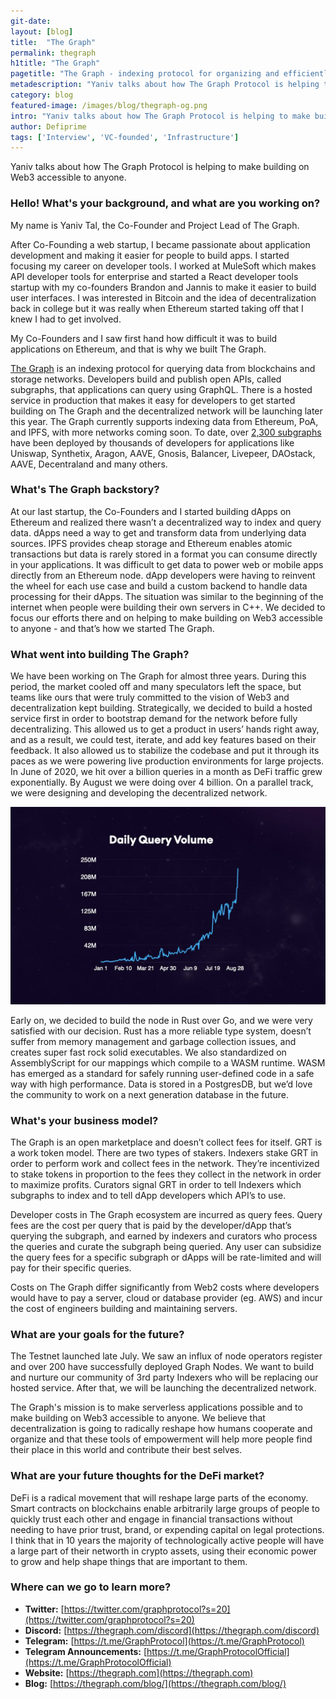 ```yaml
---
git-date:
layout: [blog]
title:  "The Graph"
permalink: thegraph
h1title: "The Graph"
pagetitle: "The Graph - indexing protocol for organizing and efficiently accessing data from blockchains"
metadescription: "Yaniv talks about how The Graph Protocol is helping to make building on Web3 accessible to anyone. The Graph is an indexing protocol for organizing and efficiently accessing data from blockchains and storage networks"
category: blog
featured-image: /images/blog/thegraph-og.png
intro: "Yaniv talks about how The Graph Protocol is helping to make building on Web3 accessible to anyone"
author: Defiprime
tags: ['Interview', 'VC-founded', 'Infrastructure']
---
```

Yaniv talks about how The Graph Protocol is helping to make building on Web3 accessible to anyone.

### Hello! What's your background, and what are you working on?

My name is Yaniv Tal, the Co-Founder and Project Lead of The Graph.

After Co-Founding a web startup, I became passionate about application development and making it easier for people to build apps. I started focusing my career on developer tools. I worked at MuleSoft which makes API developer tools for enterprise and started a React developer tools startup with my co-founders Brandon and Jannis to make it easier to build user interfaces. I was interested in Bitcoin and the idea of decentralization back in college but it was really when Ethereum started taking off that I knew I had to get involved.

My Co-Founders and I saw first hand how difficult it was to build applications on Ethereum, and that is why we built The Graph.

[The Graph](https://thegraph.com/) is an indexing protocol for querying data from blockchains and storage networks. Developers build and publish open APIs, called subgraphs, that applications can query using GraphQL. There is a hosted service in production that makes it easy for developers to get started building on The Graph and the decentralized network will be launching later this year. The Graph currently supports indexing data from Ethereum, PoA, and IPFS, with more networks coming soon. To date, over [2,300 subgraphs](https://thegraph.com/explorer/) have been deployed by thousands of developers for applications like Uniswap, Synthetix, Aragon, AAVE, Gnosis, Balancer, Livepeer, DAOstack, AAVE, Decentraland and many others.


### What's The Graph backstory?

At our last startup, the Co-Founders and I started building dApps on Ethereum and realized there wasn’t a decentralized way to index and query data. dApps need a way to get and transform data from underlying data sources. IPFS provides cheap storage and Ethereum enables atomic transactions but data is rarely stored in a format you can consume directly in your applications. It was difficult to get data to power web or mobile apps directly from an Ethereum node. dApp developers were having to reinvent the wheel for each use case and build a custom backend to handle data processing for their dApps. The situation was similar to the beginning of the internet when people were building their own servers in C++. We decided to focus our efforts there and on helping to make building on Web3 accessible to anyone - and that’s how we started The Graph.


### What went into building The Graph?

We have been working on The Graph for almost three years. During this period, the market cooled off and many speculators left the space, but teams like ours that were truly committed to the vision of Web3 and decentralization kept building. Strategically, we decided to build a hosted service first in order to bootstrap demand for the network before fully decentralizing. This allowed us to get a product in users’ hands right away, and as a result, we could test, iterate, and add key features based on their feedback. It also allowed us to stabilize the codebase and put it through its paces as we were powering live production environments for large projects. In June of 2020, we hit over a billion queries in a month as DeFi traffic grew exponentially. By August we were doing over 4 billion. On a parallel track, we were designing and developing the decentralized network.


![](/images/blog/the-graph/image1.jpg)


Early on, we decided to build the node in Rust over Go, and we were very satisfied with our decision. Rust has a more reliable type system, doesn’t suffer from memory management and garbage collection issues, and creates super fast rock solid executables. We also standardized on AssemblyScript for our mappings which compile to a WASM runtime. WASM has emerged as a standard for safely running user-defined code in a safe way with high performance. Data is stored in a PostgresDB, but we’d love the community to work on a next generation database in the future.


### What's your business model?

The Graph is an open marketplace and doesn’t collect fees for itself. GRT is a work token model. There are two types of stakers. Indexers stake GRT in order to perform work and collect fees in the network. They’re incentivized to stake tokens in proportion to the fees they collect in the network in order to maximize profits. Curators signal GRT in order to tell Indexers which subgraphs to index and to tell dApp developers which API’s to use.

Developer costs in The Graph ecosystem are incurred as query fees. Query fees are the cost per query that is paid by the developer/dApp that’s querying the subgraph, and earned by indexers and curators who process the queries and curate the subgraph being queried. Any user can subsidize the query fees for a specific subgraph or dApps will be rate-limited and will pay for their specific queries.

Costs on The Graph differ significantly from Web2 costs where developers would have to pay a server, cloud or database provider (eg. AWS) and incur the cost of engineers building and maintaining servers.


### What are your goals for the future?

The Testnet launched late July. We saw an influx of node operators register and over 200 have successfully deployed Graph Nodes. We want to build and nurture our community of 3rd party Indexers who will be replacing our hosted service. After that, we will be launching the decentralized network.

The Graph's mission is to make serverless applications possible and to make building on Web3 accessible to anyone. We believe that decentralization is going to radically reshape how humans cooperate and organize and that these tools of empowerment will help more people find their place in this world and contribute their best selves.


### What are your future thoughts for the DeFi market?

DeFi is a radical movement that will reshape large parts of the economy. Smart contracts on blockchains enable arbitrarily large groups of people to quickly trust each other and engage in financial transactions without needing to have prior trust, brand, or expending capital on legal protections. I think that in 10 years the majority of technologically active people will have a large part of their networth in crypto assets, using their economic power to grow and help shape things that are important to them.


### Where can we go to learn more?

- **Twitter:** [https://twitter.com/graphprotocol?s=20](https://twitter.com/graphprotocol?s=20)
- **Discord:** [https://thegraph.com/discord](https://thegraph.com/discord)
- **Telegram:** [https://t.me/GraphProtocol](https://t.me/GraphProtocol)
- **Telegram Announcements:** [https://t.me/GraphProtocolOfficial](https://t.me/GraphProtocolOfficial)
- **Website:** [https://thegraph.com](https://thegraph.com)
- **Blog:** [https://thegraph.com/blog/](https://thegraph.com/blog/)
